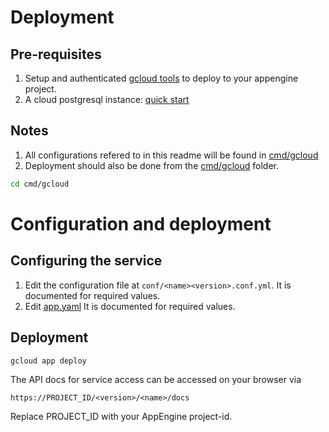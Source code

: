 # Deployment

## Pre-requisites

1. Setup and authenticated [gcloud tools](https://cloud.google.com/sdk/docs/) to
deploy to your appengine project.
1. A cloud postgresql instance:
[quick start](https://cloud.google.com/sql/docs/postgres/quickstart)

## Notes

1. All configurations refered to in this readme will be found in [cmd/gcloud]()
1. Deployment should also be done from the [cmd/gcloud]() folder.

```bash
cd cmd/gcloud
```

# Configuration and deployment

## Configuring the service

1. Edit the configuration file at `conf/<name><version>.conf.yml`.
It is documented for required values.
2. Edit [app.yaml](app.yaml) It is documented for required values.

## Deployment

```bash
gcloud app deploy
```

The API docs for service access can be accessed on your browser via
```
https://PROJECT_ID/<version>/<name>/docs
```
Replace PROJECT_ID with your AppEngine project-id.
    